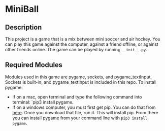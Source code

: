 # MiniBall

## Description
This project is a game that is a mix between mini soccer and air hockey. You can play this
game against the computer, against a friend offline, or against other friends online.
The game can be played by running `__init__.py`.

## Required Modules
Modules used in this game are pygame, sockets, and pygame_textInput. Sockets is built-in, and pygame_textInput is included in this repo.
To install pygame:
  * If on a mac, open terminal and type the following command into
  terminal: `pip3 install pygame.
  * If on a windows computer, you must first get pip. You can do that from
  [here](https://bootstrap.pypa.io/get-pip.py).
  Once you download that file, run it. This will install pip. From there you can
  install pygame from your command line with `pip3 install pygame`.
